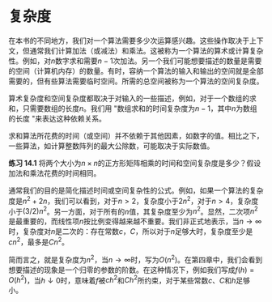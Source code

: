 # 复杂度

在本书的不同地方，我们对一个算法需要多少次运算感兴趣。这些操作取决于上下文，但通常我们计算加法（或减法）和乘法。这被称为一个算法的算术或计算复杂性。例如，对$n$数字求和需要$n-1$次加法。另一个我们可能想要描述的数量是需要的空间（计算机内存）的数量。有时，容纳一个算法的输入和输出的空间就是全部需要的，但有些算法需要临时空间。所需的总空间被称为一个算法的空间复杂度。

算术复杂度和空间复杂度都取决于对输入的一些描述，例如，对于一个数组的求和，只需要数组的长度$n$。我们用 "数组求和的时间复杂度为$n-1$，其中$n$为数组的长度 "来表达这种依赖关系。

求和算法所花费的时间（或空间）并不依赖于其他因素，如数字的值。相比之下，一些算法，如计算整数阵列的最大公除数，可能取决于实际数值。

**练习 14.1** 将两个大小为$n\times n$的正方形矩阵相乘的时间和空间复杂度是多少？假设加法和乘法花费的时间相同。

通常我们的目的是简化描述时间或空间复杂性的公式。例如，如果一个算法的复杂度是$n^2+2n$，我们可以看到，对于$n>2$，复杂度小于$2n^2$，对于$n>4$，复杂度小于$(3/2)n^2$。另一方面，对于所有的$n$值，其复杂度至少为$n^2$。显然，二次项$n^2$是最重要的，而线性项$n$按比例变得越来越不重要。我们非正式地表示，当$n\rightarrow \infty$时，复杂度对$n$是二次的：存在常数$c$，$C$，所以对于$n$足够大时，复杂度至少是$cn^2$，最多是$Cn^2$。

简而言之，就是复杂度为$n^2$，当$n\rightarrow \infty$时，写为$O(n^2)$。在第四章中，我们会看到想要描述的现象是一个归零的参数的阶数。在这种情况下，例如我们写成$f(h)=O(h^2)$，当$h\downarrow 0$时，意味着$f$被$ch^2$和$Ch^2$所约束，对于某些常数$c$、$C$和$h$足够小。